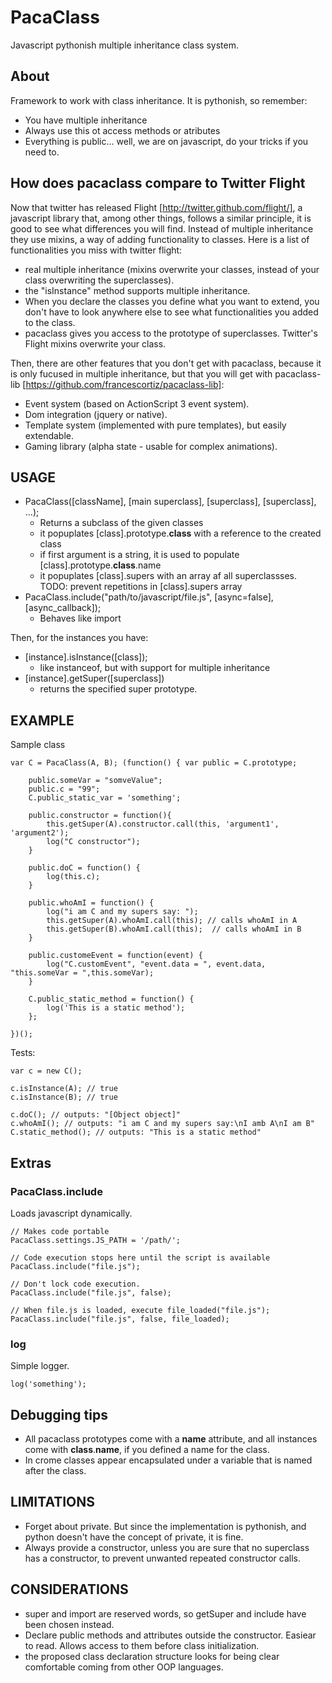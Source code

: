 
PacaClass
=========

Javascript pythonish multiple inheritance class system.


About
----------------

Framework to work with class inheritance. It is pythonish, so remember:

  - You have multiple inheritance
  - Always use this ot access methods or atributes
  - Everything is public... well, we are on javascript, do your tricks if you need to.
  
 
How does pacaclass compare to Twitter Flight
---------------
  
Now that twitter has released Flight [http://twitter.github.com/flight/], a javascript library that, among other things, follows a similar principle, it is good to see what differences you will find.
Instead of multiple inheritance they use mixins, a way of adding functionality to classes. Here is a list of functionalities you miss with twitter flight:

- real multiple inheritance (mixins overwrite your classes, instead of your class overwriting the superclasses).
- the "isInstance" method supports multiple inheritance.
- When you declare the classes you define what you want to extend, you don't have to look anywhere else to see what functionalities you added to the class.
- pacaclass gives you access to the prototype of superclasses. Twitter's Flight mixins overwrite your class.

Then, there are other features that you don't get with pacaclass, because it is only fucused in multiple inheritance, but that you will get with pacaclass-lib [https://github.com/francescortiz/pacaclass-lib]:

- Event system (based on ActionScript 3 event system).
- Dom integration (jquery or native).
- Template system (implemented with pure templates), but easily extendable.
- Gaming library (alpha state - usable for complex animations).


USAGE
-----------

- PacaClass([className], [main superclass], [superclass], [superclass], ...);
  * Returns a subclass of the given classes
  * it popuplates [class].prototype.__class__ with a reference to the created class
  * if first argument is a string, it is used to populate [class].prototype.__class__.name
  * it popuplates [class].supers with an array af all superclassses.
    TODO: prevent repetitions in [class].supers array
- PacaClass.include("path/to/javascript/file.js", [async=false], [async_callback]);
  * Behaves like import
  
Then, for the instances you have:

- [instance].isInstance([class]);
  * like instanceof, but with support for multiple inheritance
- [instance].getSuper([superclass])
  * returns the specified super prototype.

  
EXAMPLE
----------------

Sample class

    var C = PacaClass(A, B); (function() { var public = C.prototype;

        public.someVar = "somveValue";
        public.c = "99";
        C.public_static_var = 'something';
        
        public.constructor = function(){
            this.getSuper(A).constructor.call(this, 'argument1', 'argument2');
            log("C constructor");
        }

        public.doC = function() {
            log(this.c);
        }

        public.whoAmI = function() {
            log("i am C and my supers say: ");
            this.getSuper(A).whoAmI.call(this); // calls whoAmI in A
            this.getSuper(B).whoAmI.call(this);  // calls whoAmI in B
        }
        
        public.customeEvent = function(event) {
            log("C.customEvent", "event.data = ", event.data, "this.someVar = ",this.someVar);
        }

        C.public_static_method = function() {
            log('This is a static method');
        };

    })();


Tests:

    var c = new C();

    c.isInstance(A); // true
    c.isInstance(B); // true

    c.doC(); // outputs: "[Object object]"
    c.whoAmI(); // outputs: "i am C and my supers say:\nI amb A\nI am B"
    C.static_method(); // outputs: "This is a static method"


Extras
-----------

### PacaClass.include
Loads javascript dynamically.

    // Makes code portable
    PacaClass.settings.JS_PATH = '/path/';

    // Code execution stops here until the script is available
    PacaClass.include("file.js");

    // Don't lock code execution.
    PacaClass.include("file.js", false); 

    // When file.js is loaded, execute file_loaded("file.js");
    PacaClass.include("file.js", false, file_loaded); 
    
### log
Simple logger.

    log('something');
    

Debugging tips
-------------------

- All pacaclass prototypes come with a __name__ attribute, and all instances come with __class__.__name__, if you defined a name for the class.
- In crome classes appear encapsulated under a variable that is named after the class.


LIMITATIONS
-------------

- Forget about private. But since the implementation is pythonish, and python doesn't
  have the concept of private, it is fine.
- Always provide a constructor, unless you are sure that no superclass has a
  constructor, to prevent unwanted repeated constructor calls.


CONSIDERATIONS
-----------------------------

- super and import are reserved words, so getSuper and include have been chosen instead.
- Declare public methods and attributes outside the constructor. Easiear to read. Allows
  access to them before class initialization.
- the proposed class declaration structure looks for being clear comfortable coming from
  other OOP languages.

